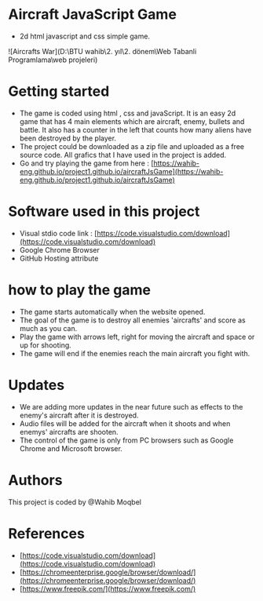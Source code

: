 
# Aircraft JavaScript Game
- 2d html javascript and css simple game. 

![Aircrafts War](D:\BTU wahib\2. yıl\2. dönem\Web Tabanli Programlama\web projeleri)

# Getting started 

- The game is coded using html , css and javaScript. It is an easy 2d game that has 4 main elements which are aircraft, enemy, bullets and    battle. It also has a counter in the left that counts how many aliens have been destroyed by the player.
- The project could be downloaded as a zip file and uploaded as a free source code. All grafics that I have used in the project is added.
- Go and try playing the game from here : [https://wahib-eng.github.io/project1.github.io/aircraftJsGame](https://wahib-eng.github.io/project1.github.io/aircraftJsGame)


# Software used in this project 

- Visual stdio code link : [https://code.visualstudio.com/download](https://code.visualstudio.com/download)
- Google Chrome Browser 
- GitHub Hosting attribute 


# how to play the game 
- The game starts automatically when the website opened. 
- The goal of the game is to destroy all enemies 'aircrafts'  and score as much as you can. 
- Play the game with arrows left, right for moving the aircraft and space or up for shooting. 
- The game will end if the enemies reach the main aircraft you fight with. 
  
# Updates 
- We are adding more updates in the near future such as effects to the enemy's aircraft after it is destroyed.
- Audio files will be added for the aircraft when it shoots and when enemys' aircrafts are shooten.
- The control of the game is only from PC browsers such as Google Chrome and Microsoft browser.  
  
# Authors 
This project is coded by @Wahib Moqbel  

# References 
 
 - [https://code.visualstudio.com/download](https://code.visualstudio.com/download)
 - [https://chromeenterprise.google/browser/download/](https://chromeenterprise.google/browser/download/)
 - [https://www.freepik.com/](https://www.freepik.com/)
 
 



